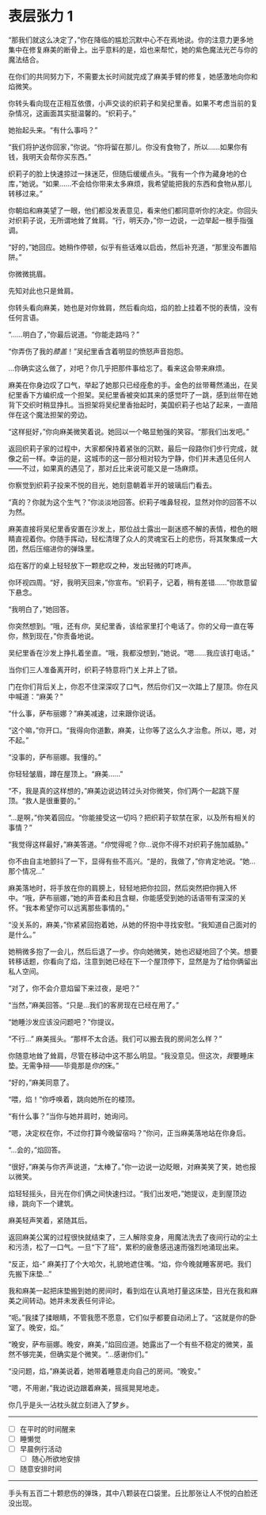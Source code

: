 # 表层张力 1

“那我们就这么决定了，”你在降临的尴尬沉默中心不在焉地说。你的注意力更多地集中在修复麻美的断骨上。出乎意料的是，焰也来帮忙，她的紫色魔法光芒与你的魔法结合。

在你们的共同努力下，不需要太长时间就完成了麻美手臂的修复，她感激地向你和焰微笑。

你转头看向现在正相互依偎，小声交谈的织莉子和吴纪里香。如果不考虑当前的复杂情况，这画面其实挺温馨的。“织莉子。”

她抬起头来。“有什么事吗？”

“我们将护送你回家，”你说。“你将留在那儿。你没有食物了，所以……如果你有钱，我明天会帮你买东西。”

织莉子的脸上快速掠过一抹迷茫，但随后缓缓点头。“我有一个作为藏身地的仓库，”她说。“如果……不会给你带来太多麻烦，我希望能把我的东西和食物从那儿转移过来。”

你朝焰和麻美望了一眼，他们都没发表意见，看来他们都同意听你的决定。你回头对织莉子说，无所谓地耸了耸肩。“行，明天办，”你一边说，一边举起一根手指强调。

“好的，”她回应。她稍作停顿，似乎有些话难以启齿，然后补充道，“那里没布置陷阱。”

你微微挑眉。

先知对此也只是耸肩。

你转头看向麻美，她也是对你耸肩，然后看向焰，焰的脸上挂着不悦的表情，没有任何言语。

“……明白了，”你最后说道。“你能走路吗？”

“你弄伤了我的*膝盖*！”吴纪里香含着明显的愤怒声音抱怨。

...你确实这么做了，对吧？你几乎把那件事给忘了。看来这会带来麻烦。

麻美在你身边叹了口气，举起了她那只已经痊愈的手。金色的丝带蓦然涌出，在吴纪里香下方编织成一个担架。吴纪里香被突如其来的感觉吓了一跳，感到丝带在她背下交织时稍显挣扎。当担架将吴纪里香抬起时，美国织莉子也站了起来，一直陪伴在这个魔法担架的旁边。

“这样挺好，”你向麻美微笑着说。她回以一个略显勉强的笑容。“那我们出发吧。”

返回织莉子家的过程中，大家都保持着紧张的沉默，最后一段路你们步行完成，就像之前一样。幸运的是，这城市的这一部分相对较为宁静，你们并未遇见任何人——不过，如果真的遇见了，那对丘比来说可能又是一场麻烦。

你察觉到织莉子投来不悦的目光，她刻意朝着半开的玻璃后门看去。

“真的？你就为这个生气？”你淡淡地回答。织莉子嗤鼻轻视，显然对你的回答不以为然。

麻美直接将吴纪里香安置在沙发上，那位战士露出一副迷惑不解的表情，橙色的眼睛直视着你。你随手挥动，轻松清理了众人的灵魂宝石上的悲伤，将其聚集成一大团，然后压缩进你的弹珠里。

焰在客厅的桌上轻轻放下一颗悲叹之种，发出轻微的叮咚声。

你环视四周。“好，我明天回来，”你宣布。“织莉子，记着，稍有差错……”你故意留下悬念。

“我明白了，”她回答。

你突然想到。“哦，还有*你*，吴纪里香，该给家里打个电话了。你的父母一直在等你，熬到现在，”你责备地说。

吴纪里香在沙发上挣扎着坐直。“哦，我都没想到，”她说。“嗯……我应该打电话。”

当你们三人准备离开时，织莉子特意将门关上并上了锁。

门在你们背后关上，你忍不住深深叹了口气，然后你们又一次踏上了屋顶。你在风中喊道：“麻美？”

“什么事，萨布丽娜？”麻美减速，过来跟你说话。

“这个嘛，”你开口。“我得向你道歉，麻美，让你等了这么久才治愈。所以，嗯，对不起。”

“没事的，萨布丽娜。我懂的。”

你轻轻皱眉，蹲在屋顶上。“麻美……”

“不，我是真的这样想的，”麻美边说边转过头对你微笑，你们两个一起跳下屋顶。“救人是很重要的。”

“...是啊，”你笑着回应。“你能接受这一切吗？把织莉子软禁在家，以及所有相关的事情？”

“我觉得这样最好，”麻美答道。“*你*觉得呢？你...说你不得不对织莉子施加威胁。”

你不由自主地颤抖了一下，显得有些不高兴。“是的，我做了，”你肯定地说。“她...那个情况...”

麻美落地时，将手放在你的肩膀上，轻轻地把你拉回，然后突然把你拥入怀中。“哦，萨布丽娜，”她的声音柔和且含糊，你能感受到她的话语带有深深的关怀。“我本希望你可以远离那些事情的。”

“没关系的，麻美，”你紧紧回抱着她，从她的怀抱中寻找安慰。“我知道自己面对的是什么。”

她稍微多抱了一会儿，然后后退了一步。你向她微笑，她也迟疑地回了个笑。想要转移话题，你看向了焰，注意到她已经在下一个屋顶停下，显然是为了给你俩留出私人空间。

“对了，你不会介意焰留下来过夜，是吧？”

“当然，”麻美回答。“只是...我们的客房现在已经在用了。”

“她睡沙发应该没问题吧？”你提议。

“不行…” 麻美摇头。“那样不太合适。我们可以搬去我的房间怎么样？”

你随意地耸了耸肩，尽管在移动中这不那么明显。“我没意见。但这次，*我*要睡床垫。无需争辩——毕竟那是*你的*床。”

“好的，”麻美同意了。

“喂，焰！”你呼唤着，跳向她所在的楼顶。

“有什么事？”当你与她并肩时，她询问。

“嗯，决定权在你，不过你打算今晚留宿吗？”你问，正当麻美落地站在你身后。

“...会的，”焰回答。

“很好，”麻美与你齐声说道，“太棒了。”你一边说一边眨眼，对麻美笑了笑，她也报以微笑。

焰轻轻摇头，目光在你们俩之间快速扫过。“我们出发吧，”她提议，走到屋顶边缘，跳向下一个建筑。

麻美轻声笑着，紧随其后。

返回麻美公寓的过程很快就结束了，三人解除变身，用魔法洗去了夜间行动的尘土和污渍，松了一口气。一旦“下了班”，累积的疲惫感迅速而强烈地涌现出来。

“反正，焰-” 麻美打了个大哈欠，礼貌地遮住嘴。“焰，你今晚就睡客房吧。我们先搬下床垫...”

我和麻美一起把床垫搬到她的房间时，看到焰在认真地打量这床垫，目光在我和麻美之间转动。她并未发表任何评论。

“呃。”我揉了揉眼睛，不管我愿不愿意，它们似乎都要自动闭上了。“这就是你的卧室了。晚安，焰。”

“晚安，萨布丽娜。晚安，麻美，”焰回应道。她露出了一个有些不稳定的微笑，虽然不够完美，但确实是个微笑。“...感谢你们。”

“没问题，焰，”麻美说着，她带着睡意走向自己的房间。“晚安。”

“嗯，不用谢，”我边说边跟着麻美，摇摇晃晃地走。

你几乎是头一沾枕头就立刻进入了梦乡。

---

- [ ] 在平时的时间醒来
- [ ] 睡懒觉
- [ ] 早晨例行活动
  - [ ] 随心所欲地安排
- [ ] 随意安排时间

---

手头有五百二十颗悲伤的弹珠，其中八颗装在口袋里。丘比那张让人不悦的白脸还没出现。
